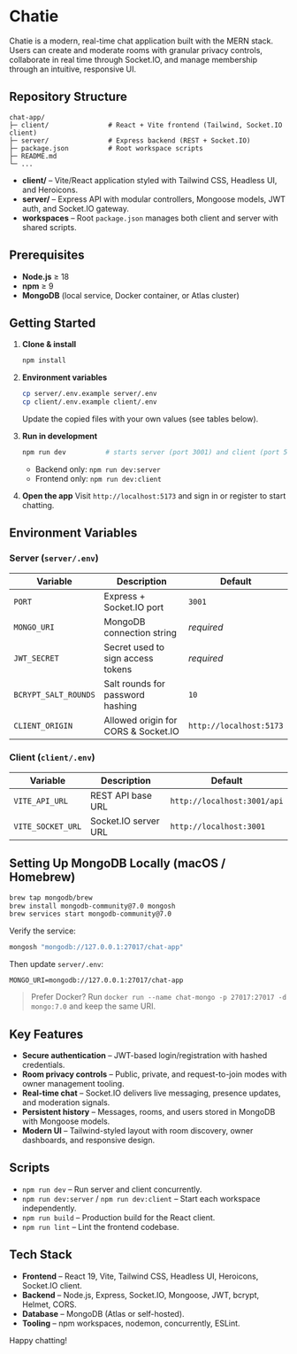 # Chatie

Chatie is a modern, real-time chat application built with the MERN stack. Users can create and moderate rooms with granular privacy controls, collaborate in real time through Socket.IO, and manage membership through an intuitive, responsive UI.

## Repository Structure

```
chat-app/
├─ client/               # React + Vite frontend (Tailwind, Socket.IO client)
├─ server/               # Express backend (REST + Socket.IO)
├─ package.json          # Root workspace scripts
├─ README.md
└─ ...
```

- **client/** – Vite/React application styled with Tailwind CSS, Headless UI, and Heroicons.
- **server/** – Express API with modular controllers, Mongoose models, JWT auth, and Socket.IO gateway.
- **workspaces** – Root `package.json` manages both client and server with shared scripts.

## Prerequisites

- **Node.js** ≥ 18
- **npm** ≥ 9
- **MongoDB** (local service, Docker container, or Atlas cluster)

## Getting Started

1. **Clone & install**
   ```bash
   npm install
   ```

2. **Environment variables**
   ```bash
   cp server/.env.example server/.env
   cp client/.env.example client/.env
   ```
   Update the copied files with your own values (see tables below).

3. **Run in development**
   ```bash
   npm run dev          # starts server (port 3001) and client (port 5173)
   ```
   - Backend only: `npm run dev:server`
   - Frontend only: `npm run dev:client`

4. **Open the app**
   Visit `http://localhost:5173` and sign in or register to start chatting.

## Environment Variables

### Server (`server/.env`)

| Variable             | Description                         | Default                 |
| -------------------- | ----------------------------------- | ----------------------- |
| `PORT`               | Express + Socket.IO port            | `3001`                  |
| `MONGO_URI`          | MongoDB connection string           | _required_              |
| `JWT_SECRET`         | Secret used to sign access tokens   | _required_              |
| `BCRYPT_SALT_ROUNDS` | Salt rounds for password hashing    | `10`                    |
| `CLIENT_ORIGIN`      | Allowed origin for CORS & Socket.IO | `http://localhost:5173` |

### Client (`client/.env`)

| Variable          | Description          | Default                     |
| ----------------- | -------------------- | --------------------------- |
| `VITE_API_URL`    | REST API base URL    | `http://localhost:3001/api` |
| `VITE_SOCKET_URL` | Socket.IO server URL | `http://localhost:3001`     |

## Setting Up MongoDB Locally (macOS / Homebrew)

```bash
brew tap mongodb/brew
brew install mongodb-community@7.0 mongosh
brew services start mongodb-community@7.0
```

Verify the service:

```bash
mongosh "mongodb://127.0.0.1:27017/chat-app"
```

Then update `server/.env`:

```env
MONGO_URI=mongodb://127.0.0.1:27017/chat-app
```

> Prefer Docker? Run `docker run --name chat-mongo -p 27017:27017 -d mongo:7.0` and keep the same URI.

## Key Features

- **Secure authentication** – JWT-based login/registration with hashed credentials.
- **Room privacy controls** – Public, private, and request-to-join modes with owner management tooling.
- **Real-time chat** – Socket.IO delivers live messaging, presence updates, and moderation signals.
- **Persistent history** – Messages, rooms, and users stored in MongoDB with Mongoose models.
- **Modern UI** – Tailwind-styled layout with room discovery, owner dashboards, and responsive design.

## Scripts

- `npm run dev` – Run server and client concurrently.
- `npm run dev:server` / `npm run dev:client` – Start each workspace independently.
- `npm run build` – Production build for the React client.
- `npm run lint` – Lint the frontend codebase.

## Tech Stack

- **Frontend** – React 19, Vite, Tailwind CSS, Headless UI, Heroicons, Socket.IO client.
- **Backend** – Node.js, Express, Socket.IO, Mongoose, JWT, bcrypt, Helmet, CORS.
- **Database** – MongoDB (Atlas or self-hosted).
- **Tooling** – npm workspaces, nodemon, concurrently, ESLint.

Happy chatting!
